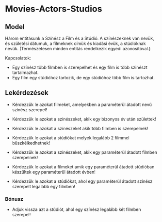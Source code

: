 # Movies-Actors-Studios

## Model
Három entitásunk a Színész a Film és a Stúdió. A színészeknek van nevük, és születési dátumuk, a filmeknek címük és kiadási évük,
a stúdióknak nevük. (Természetesen minden entitás rendelkezik egyedi azonosítóval.)

Kapcsolatok: 
* Egy színész több filmben is szerepelhet és egy film is több szinészt tartalmazhat. 
* Egy film egy stúdióhoz tartozik, de egy stúdióhoz több film is tartozhat.

## Lekérdezések

* Kérdezzük le azokat filmeket, amelyekben a paraméterül átadott nevű színész szerepel!

* Kérdezzük le azokat a színészeket, akik egy bizonyos év után születtek!

* Kérdezzük le azokat a színészeket akik több filmben is szerepelnek!

* Kérdezzük le azokat a stúdiókat melyek legalább 2 filmmel büszkélkedhetnek!

* Kérdezzük le azokat a színészeket, akik egy paraméterül átadott filmben szerepelnek!

* Kérdezzük le azokat a filmeket amik egy paraméterül átadott stúdióban készültek egy paraméterül átadott évben!

* Kérdezzük le azokat a stúdiókat, ahol egy paraméterül átadott színész szerepelt legalább egy filmben!

### Bónusz
* Adjuk vissza azt a stúdiót, ahol egy színész legalább két filmben szerepel! 